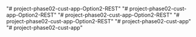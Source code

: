 "# project-phase02-cust-app-Option2-REST" 
"# project-phase02-cust-app-Option2-REST" 
"# project-phase02-cust-app-Option2-REST" 
"# project-phase02-cust-app-Option2-REST" 
"# project-phase02-cust-app" 
"# project-phase02-cust-app" 
